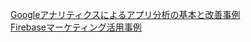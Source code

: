 [Googleアナリティクスによるアプリ分析の基本と改善事例](https://ascii.jp/elem/000/000/909/909631/)  
[Firebaseマーケティング活用事例](https://www.slideshare.net/hiroshigen/firebase-71258085)
